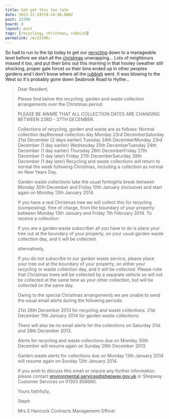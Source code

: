 ```yaml
---
title: Gah got this too late
date: 2013-12-24T19:14:58.000Z
post: 22396
board: 8
layout: post
tags: [recycling, christmas, rubbish]
permalink: /m/22396/
---
```

So had to run to the tip today to get our <a href="/wiki/recycling">recycling</a> down to a manageable level before we start all the <a href="/wiki/christmas">christmas</a> unwrapping... Lots of neighbours missed it too, and put their bins out this morning in that hooley (weather still shocking, proper gale force) so their bins ended up in other peoples gardens and I don't know where all the <a href="/wiki/rubbish">rubbish</a> went. It was blowing to the West so it's probably gone down Seabrook Road to Hythe...

<blockquote> Dear Resident,

Please find below the recycling, garden and waste collection arrangements over the Christmas period.

PLEASE BE AWARE THAT ALL COLLECTION DATES ARE CHANGING BETWEEN 23RD - 27TH DECEMBER.

Collections of recycling, garden and waste are as follows:
Normal collection dayRevised collection day
Monday 23rd DecemberSaturday 21st December (2 days earlier)
Tuesday 24th DecemberMonday 23rd December (1 day earlier)
Wednesday 25th DecemberTuesday 24th December (1 day earlier)
Thursday 26th DecemberFriday 27th December (1 day later)
Friday 27th DecemberSaturday 28th December (1 day later)
Recycling and waste collections will return to normal the week following Christmas, including a collection as normal on New Years Day. 

Garden waste collections take the usual fortnights break between Monday 30th December and Friday 10th January (inclusive) and start again on Monday 13th January 2014.

If you have a real Christmas tree we will collect this for recycling (composting), free of charge, from the boundary of your property between Monday 13th January and Friday 7th February 2014. To receive a collection:

 If you are a garden waste subscriber all you have to do is place your tree out at the boundary of your property, on your usual garden waste collection day, and it will be collected.

alternatively,

 If you do not subscribe to our garden waste service, please place your tree out at the boundary of your property, on either your recycling or waste collection day, and it will be collected. Please note that Christmas trees will be collected by a separate vehicle so will not be collected at the same time as your other collection, but will be collected on the same day.

Owing to the special Christmas arrangements we are unable to send the usual email alerts during the following periods:

 21st  28th December 2013 for recycling and waste collections.
 21st December  11th January 2014 for garden waste collections.

There will also be no email alerts for the collections on Saturday 21st and 28th December 2013.

Alerts for recycling and waste collections due on Monday 30th December will resume again on Sunday 29th December 2013.

Garden waste alerts for collections due on Monday 13th January 2014 will resume again on Sunday 12th January 2014.

If you wish to discuss this email or require any further information please contact environmental.services@shepway.gov.uk or Shepway Customer Services on 01303 858660.

Yours faithfully,

Steph

Mrs S Hancock
Contracts Management Officer
</blockquote>

